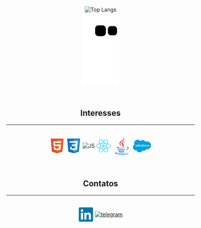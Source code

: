 <br>
<div align="center"> 
    
![Top Langs](https://github-readme-stats-christiandoramo.vercel.app/api/top-langs/?username=christiandoramo&layout=compact&langs_count=12&theme=highcontrast)   
![Snake animation](https://github.com/christiandoramo/christiandoramo/blob/output/github-contribution-grid-snake.svg)
    
<br>

<div class = "interesses" style="display: inline_block">
  
## Interesses
 
<hr>
<br>
<img title="HTML5" align="center" alt="HTML5" height="40" width="40" src="https://raw.githubusercontent.com/devicons/devicon/master/icons/html5/html5-original.svg"> <img title="CSS3" align="center" alt="CSS3" height="40" width="40" src="https://raw.githubusercontent.com/devicons/devicon/master/icons/css3/css3-original.svg"> <img title="JS" align="center" alt="JS" height="40" width="40" src="https://icon-library.com/images/javascript-icon-png/javascript-icon-png-23.jpg"> <img title="REACT" align="center" alt="REACT" height="40" width="40" src="https://raw.githubusercontent.com/devicons/devicon/master/icons/react/react-original.svg"> <img title="Java" align="center" alt="Java" height="50" width="50" src="https://raw.githubusercontent.com/devicons/devicon/master/icons/java/java-original.svg"> <img title="Salesforce" align="center" alt="Salesforce" height="50" width="50" src="https://raw.githubusercontent.com/devicons/devicon/master/icons/salesforce/salesforce-original.svg"></div>

<div class = "contatos" style="display: inline_block">
<br><br>

## Contatos

<hr>
<br> 
<a title="https://www.linkedin.com/in/christian-oliveira-299795260/" target="_blank" href="https://www.linkedin.com/in/christian-oliveira-299795260/"><img align="center" alt="linkedin" height="40" width="40"  src="https://raw.githubusercontent.com/devicons/devicon/master/icons/linkedin/linkedin-original.svg"></a> <a target="_blank" href="https://christiandoramo.github.io/" style="font-size: 16px; text-align: center"> <a href="https://t.me/forbiddome" target="_blank"><img align="center" alt="telegram" height="40" width="40" title="telegram" src="https://cdn-icons-png.flaticon.com/512/2111/2111646.png"></a>

</div>

 </div>



